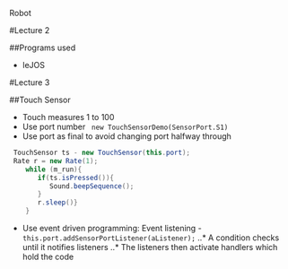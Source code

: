 Robot

#Lecture 2

##Programs used

* leJOS

#Lecture 3

##Touch Sensor

* Touch measures 1 to 100
* Use port number ` new TouchSensorDemo(SensorPort.S1)`
* Use port as final to avoid changing port halfway through
```java
 TouchSensor ts - new TouchSensor(this.port);
 Rate r = new Rate(1);
    while (m_run){
       if(ts.isPressed()){
          Sound.beepSequence();
       }
       r.sleep()}
    }
```
* Use event driven programming: Event listening - `this.port.addSensorPortListener(aListener);`
..* A condition checks until it notifies listeners
..* The listeners then activate handlers which hold the code
